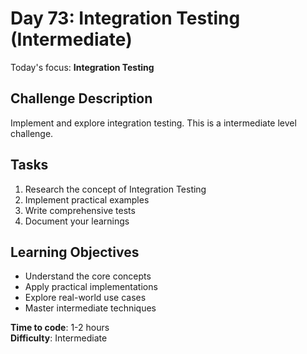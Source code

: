 # Day 73: Integration Testing (Intermediate)

Today's focus: **Integration Testing**

## Challenge Description
Implement and explore integration testing. This is a intermediate level challenge.

## Tasks
1. Research the concept of Integration Testing
2. Implement practical examples
3. Write comprehensive tests
4. Document your learnings

## Learning Objectives
- Understand the core concepts
- Apply practical implementations
- Explore real-world use cases
- Master intermediate techniques

**Time to code**: 1-2 hours  
**Difficulty**: Intermediate